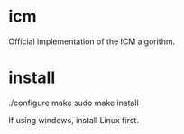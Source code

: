 # icm
Official implementation of the ICM algorithm.

# install
./configure
make
sudo make install

If using windows, install Linux first.
